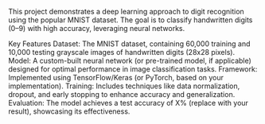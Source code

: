 This project demonstrates a deep learning approach to digit recognition using the popular MNIST dataset. The goal is to classify handwritten digits (0–9) with high accuracy, leveraging neural networks.

Key Features
Dataset: The MNIST dataset, containing 60,000 training and 10,000 testing grayscale images of handwritten digits (28x28 pixels).
Model: A custom-built neural network (or pre-trained model, if applicable) designed for optimal performance in image classification tasks.
Framework: Implemented using TensorFlow/Keras (or PyTorch, based on your implementation).
Training: Includes techniques like data normalization, dropout, and early stopping to enhance accuracy and generalization.
Evaluation: The model achieves a test accuracy of X% (replace with your result), showcasing its effectiveness.
